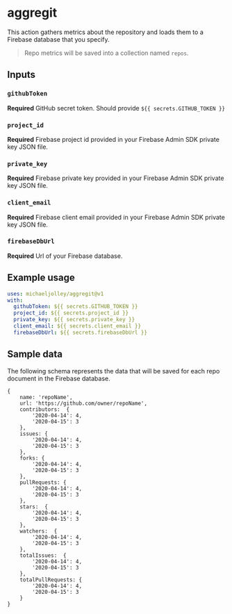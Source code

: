 # aggregit

This action gathers metrics about the repository and loads them to a Firebase database that you specify.

> Repo metrics will be saved into a collection named `repos`.

## Inputs

### `githubToken`

**Required** GitHub secret token. Should provide `${{ secrets.GITHUB_TOKEN }}`

### `project_id`

**Required** Firebase project id provided in your Firebase Admin SDK private key JSON file.

### `private_key`

**Required** Firebase private key provided in your Firebase Admin SDK private key JSON file.

### `client_email`

**Required** Firebase client email provided in your Firebase Admin SDK private key JSON file.

### `firebaseDbUrl`

**Required** Url of your Firebase database.

## Example usage

```yaml
uses: michaeljolley/aggregit@v1
with:
  githubToken: ${{ secrets.GITHUB_TOKEN }}
  project_id: ${{ secrets.project_id }}
  private_key: ${{ secrets.private_key }}
  client_email: ${{ secrets.client_email }}
  firebaseDbUrl: ${{ secrets.firebaseDbUrl }}
```

## Sample data

The following schema represents the data that will be saved for each repo document in the Firebase database.

```JS
{
    name: 'repoName',
    url: 'https://github.com/owner/repoName',
    contributors:  {
        '2020-04-14': 4,
        '2020-04-15': 3
    },
    issues: {
        '2020-04-14': 4,
        '2020-04-15': 3
    },
    forks: {
        '2020-04-14': 4,
        '2020-04-15': 3
    },
    pullRequests: {
        '2020-04-14': 4,
        '2020-04-15': 3
    },
    stars:  {
        '2020-04-14': 4,
        '2020-04-15': 3
    },
    watchers:  {
        '2020-04-14': 4,
        '2020-04-15': 3
    },
    totalIssues:  {
        '2020-04-14': 4,
        '2020-04-15': 3
    },
    totalPullRequests: {
        '2020-04-14': 4,
        '2020-04-15': 3
    }
}
```